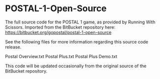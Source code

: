 # POSTAL-1-Open-Source
The full source code for the POSTAL 1 game, as provided by Running With Scissors.  Imported from the BitBucket repository here:  https://bitbucket.org/gopostal/postal-1-open-source

See the following files for more information regarding this source code release.

Postal Overview.txt
Postal Plus.txt
Postal Plus Demo.txt

This code will be updated occasionally from the original source of the BitBucket repository.
